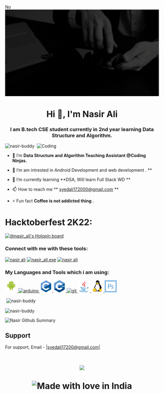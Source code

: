 No![MasterHead](https://github.com/Nasir-buddy/Nasir-buddy/blob/README.MD/Welcome%20to%20my%20GitHub.gif)
<h1 align="center">Hi 👋, I'm Nasir Ali</h1>
<h3 align="center">I am B.tech CSE student currently in 2nd year learning Data Structure and Algorithm.</h3>
<img align="right" alt="Coding" width="400" src="https://cdn.dribbble.com/users/1162077/screenshots/3848914/media/7ed7d5ca074b48b328150e5a231e8d1f.gif">

<p align="left"> <img src="https://komarev.com/ghpvc/?username=nasir-buddy&label=Profile%20views&color=0e75b6&style=flat" alt="nasir-buddy" /> </p>

- 🔭 I’m **Data Structure and Algorithm Teaching Assistant @Coding Ninjas.**

- 🔭 I’m am intrested in Android Development and web development . **

- 🌱 I’m currently learning **DSA, Will learn Full Stack WD **

- 📫 How to reach me ** syedali172000@gmail.com **

- ⚡ Fun fact **Coffee is not addicted thing .**

<h1 align="left">Hacktoberfest 2K22:</h1>

[![@nasir_ali's Holopin board](https://holopin.me/nasir_ali)](https://holopin.io/@nasir_ali)

<h3 align="left">Connect with me with these tools:</h3>
<p align="left">

<a href="https://linkedin.com/in/nasir-ali-a47283225" target="blank"><img align="center" src="https://raw.githubusercontent.com/rahuldkjain/github-profile-readme-generator/master/src/images/icons/Social/linked-in-alt.svg" alt="nasir ali" height="30" width="40" /></a>
<a href="https://instagram.com/nasir_ali.exe" target="blank"><img align="center" src="https://raw.githubusercontent.com/rahuldkjain/github-profile-readme-generator/master/src/images/icons/Social/instagram.svg" alt="nasir_ali.exe" height="30" width="40" /></a>
<a href="https://www.leetcode.com/Nasir-buddy" target="blank"><img align="center" src="https://raw.githubusercontent.com/rahuldkjain/github-profile-readme-generator/master/src/images/icons/Social/leet-code.svg" alt="nasir ali" height="30" width="40" /></a>

<h3 align="left"> My Languages and Tools which i am using:</h3>
<p align="left"> <a href="https://developer.android.com" target="_blank" rel="noreferrer"> <img src="https://raw.githubusercontent.com/devicons/devicon/master/icons/android/android-original-wordmark.svg" alt="android" width="40" height="40"/> </a> <a href="https://www.arduino.cc/" target="_blank" rel="noreferrer"> <img src="https://cdn.worldvectorlogo.com/logos/arduino-1.svg" alt="arduino" width="40" height="40"/> </a> <a href="https://www.cprogramming.com/" target="_blank" rel="noreferrer"> <img src="https://raw.githubusercontent.com/devicons/devicon/master/icons/c/c-original.svg" alt="c" width="40" height="40"/> </a> <a href="https://www.w3schools.com/cpp/" target="_blank" rel="noreferrer"> <img src="https://raw.githubusercontent.com/devicons/devicon/master/icons/cplusplus/cplusplus-original.svg" alt="cplusplus" width="40" height="40"/> </a> <a href="https://git-scm.com/" target="_blank" rel="noreferrer"> <img src="https://www.vectorlogo.zone/logos/git-scm/git-scm-icon.svg" alt="git" width="40" height="40"/> </a> <a href="https://www.java.com" target="_blank" rel="noreferrer"> <img src="https://raw.githubusercontent.com/devicons/devicon/master/icons/java/java-original.svg" alt="java" width="40" height="40"/> </a> <a href="https://www.linux.org/" target="_blank" rel="noreferrer"> <img src="https://raw.githubusercontent.com/devicons/devicon/master/icons/linux/linux-original.svg" alt="linux" width="40" height="40"/> </a> <a href="https://www.photoshop.com/en" target="_blank" rel="noreferrer"> <img src="https://raw.githubusercontent.com/devicons/devicon/master/icons/photoshop/photoshop-line.svg" alt="photoshop" width="40" height="40"/> </a> </p>


<p>&nbsp;<img align="center" src="https://github-readme-stats.vercel.app/api?username=nasir-buddy&show_icons=true&locale=en" alt="nasir-buddy" /></p>

<p><img align="center" src="https://github-readme-streak-stats.herokuapp.com/?user=nasir-buddy&" alt="nasir-buddy" /></p>

![Nasir Github Summary](https://github-profile-summary-cards.vercel.app/api/cards/profile-details?username=nasir-buddy&theme=vue)

## Support
For support, Email - |syedali17200@gmail.com|

<h1 align="center"><img width="100" src="https://media1.giphy.com/media/3o7WIx7urV838kHFzW/giphy.gif"></p>

![Made with love in India](https://madewithlove.now.sh/in?heart=true&template=for-the-badge)
</h1>

